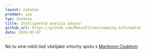 ```yaml
---
layout: zadanie
predmet: iau
typ: Zadanie
title: Inteligentná analýza údajov
github_url: https://github.com/MatusPilnan/nadejny-informatik
date: 2019-03-07
---
```

No tu sme robili tiež všelijaké vrtochy spolu s [Martinom Civáňom](http://martincivan.github.io)